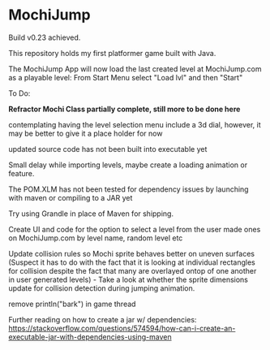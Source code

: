 # MochiJump
Build v0.23 achieved.

This repository holds my first platformer game built with Java.

The MochiJump App will now load the last created level at MochiJump.com as a playable level:
From Start Menu select "Load lvl" and then "Start" 

To Do:

**Refractor Mochi Class partially complete, still more to be done here**

contemplating having the level selection menu include a 3d dial, however, it may be better to give it a place holder for now

updated source code has not been built into executable yet

Small delay while importing levels, maybe create a loading animation or feature.

The POM.XLM has not been tested for dependency issues by launching with maven or compiling to a JAR yet

Try using Grandle in place of Maven for shipping.

Create UI and code for the option to select a level from the user made ones on MochiJump.com by level name, random level etc

Update collision rules so Mochi sprite behaves better on uneven surfaces (Suspect it has to do with the fact that it is looking at individual rectangles for collision despite the fact that many are overlayed ontop of one another in user generated levels) - Take a look at whether the sprite dimensions update for collision detection during jumping animation.

remove println("bark") in game thread

Further reading on how to create a jar w/ dependencies:
https://stackoverflow.com/questions/574594/how-can-i-create-an-executable-jar-with-dependencies-using-maven

